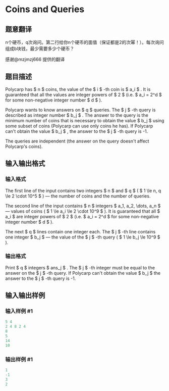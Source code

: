# Coins and Queries

## 题意翻译

n个硬币，q次询问。第二行给你n个硬币的面值（保证都是2的次幂！）。每次询问组成b块钱，最少需要多少个硬币？

感谢@mzjmzj666 提供的翻译

## 题目描述

Polycarp has $ n $ coins, the value of the $ i $ -th coin is $ a_i $ . It is guaranteed that all the values are integer powers of $ 2 $ (i.e. $ a_i = 2^d $ for some non-negative integer number $ d $ ).

Polycarp wants to know answers on $ q $ queries. The $ j $ -th query is described as integer number $ b_j $ . The answer to the query is the minimum number of coins that is necessary to obtain the value $ b_j $ using some subset of coins (Polycarp can use only coins he has). If Polycarp can't obtain the value $ b_j $ , the answer to the $ j $ -th query is -1.

The queries are independent (the answer on the query doesn't affect Polycarp's coins).

## 输入输出格式

### 输入格式

The first line of the input contains two integers $ n $ and $ q $ ( $ 1 \le n, q \le 2 \cdot 10^5 $ ) — the number of coins and the number of queries.

The second line of the input contains $ n $ integers $ a_1, a_2, \dots, a_n $ — values of coins ( $ 1 \le a_i \le 2 \cdot 10^9 $ ). It is guaranteed that all $ a_i $ are integer powers of $ 2 $ (i.e. $ a_i = 2^d $ for some non-negative integer number $ d $ ).

The next $ q $ lines contain one integer each. The $ j $ -th line contains one integer $ b_j $ — the value of the $ j $ -th query ( $ 1 \le b_j \le 10^9 $ ).

### 输出格式

Print $ q $ integers $ ans_j $ . The $ j $ -th integer must be equal to the answer on the $ j $ -th query. If Polycarp can't obtain the value $ b_j $ the answer to the $ j $ -th query is -1.

## 输入输出样例

### 输入样例 #1

```cpp
5 4
2 4 8 2 4
8
5
14
10

```
### 输出样例 #1

```cpp
1
-1
3
2

```
